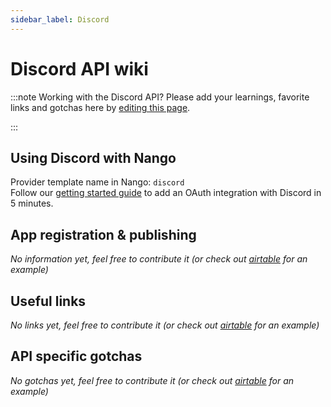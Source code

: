 ```yaml
---
sidebar_label: Discord
---
```

# Discord API wiki

:::note Working with the Discord API?
Please add your learnings, favorite links and gotchas here by [editing this page](https://github.com/nangohq/nango/tree/main/docs/docs/providers/discord.md).  

:::

## Using Discord with Nango
Provider template name in Nango: `discord`  
Follow our [getting started guide](../reference/guide.md) to add an OAuth integration with Discord in 5 minutes.

## App registration & publishing
*No information yet, feel free to contribute it (or check out [airtable](airtable.md) for an example)*


## Useful links
*No links yet, feel free to contribute it (or check out [airtable](airtable.md) for an example)*

## API specific gotchas
*No gotchas yet, feel free to contribute it (or check out [airtable](airtable.md) for an example)*
